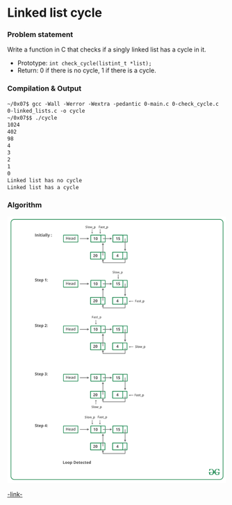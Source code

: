 # Linked list cycle

### **Problem statement**

Write a function in C that checks if a singly linked list has a cycle in it.

* Prototype: `int check_cycle(listint_t *list);`
* Return: 0 if there is no cycle, 1 if there is a cycle.


### **Compilation & Output**


```
~/0x07$ gcc -Wall -Werror -Wextra -pedantic 0-main.c 0-check_cycle.c 0-linked_lists.c -o cycle
~/0x07$$ ./cycle
1024
402
98
4
3
2
1
0
Linked list has no cycle
Linked list has a cycle
```

### **Algorithm**

![This is an image](./Detect-loop-in-a-linked-list.png)

[-link-](https://www.geeksforgeeks.org/detect-loop-in-a-linked-list/)



